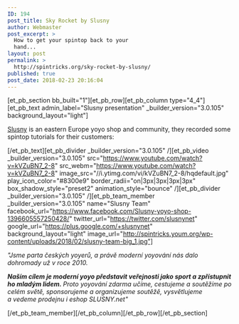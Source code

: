 ```yaml
---
ID: 194
post_title: Sky Rocket by Slusny
author: Webmaster
post_excerpt: >
  How to get your spintop back to your
  hand...
layout: post
permalink: >
  http://spintricks.org/sky-rocket-by-slusny/
published: true
post_date: 2018-02-23 20:16:04
---
```

[et_pb_section bb_built="1"][et_pb_row][et_pb_column type="4_4"][et_pb_text admin_label="Slusny presentation" _builder_version="3.0.105" background_layout="light"]

<a href="http://slusny.net/team">Slusny</a> is an eastern Europe yoyo shop and community, they recorded some spintop tutorials for their customers:

[/et_pb_text][et_pb_divider _builder_version="3.0.105" /][et_pb_video _builder_version="3.0.105" src="https://www.youtube.com/watch?v=kVZuBN7_2-8" src_webm="https://www.youtube.com/watch?v=kVZuBN7_2-8" image_src="//i.ytimg.com/vi/kVZuBN7_2-8/hqdefault.jpg" play_icon_color="#8300e9" border_radii="on|3px|3px|3px|3px" box_shadow_style="preset2" animation_style="bounce" /][et_pb_divider _builder_version="3.0.105" /][et_pb_team_member _builder_version="3.0.105" name="Slusny Team" facebook_url="https://www.facebook.com/Slusny-yoyo-shop-1396605557250428/" twitter_url="https://twitter.com/slusnynet" google_url="https://plus.google.com/+slusnynet" background_layout="light" image_url="http://spintricks.youm.org/wp-content/uploads/2018/02/slusny-team-big_1.jpg"]

<em>"Jsme parta českých yoyerů, a právě moderní yoyování nás dalo dohromady už v roce 2010.</em>

<em><strong>Naším cílem je moderní yoyo představit veřejnosti jako sport a zpřístupnit ho mladým lidem. </strong></em><em>Proto yoyování zdarma učíme, cestujeme a soutěžíme po celém světě, sponsorujeme a organizujeme soutěžě, vysvětlujeme a vedeme prodejnu i eshop SLUSNY.net"</em>

[/et_pb_team_member][/et_pb_column][/et_pb_row][/et_pb_section]